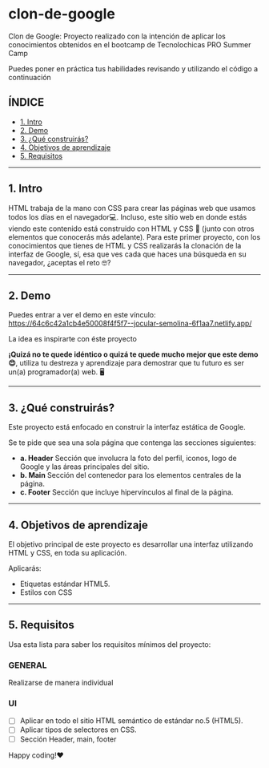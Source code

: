 # clon-de-google

Clon de Google: Proyecto realizado con la intención de aplicar los conocimientos obtenidos en el bootcamp de Tecnolochicas PRO Summer Camp

Puedes poner en práctica tus habilidades revisando y utilizando el código a continuación

## ÍNDICE

* [1. Intro](url)
* [2. Demo](url)
* [3. ¿Qué construirás?](url)
* [4. Objetivos de aprendizaje](url)
* [5. Requisitos](url)

****

## 1. Intro
HTML trabaja de la mano con CSS para crear las páginas web que usamos todos los días en el navegador💻. Incluso, este sitio web en donde estás viendo este contenido está construido con HTML y CSS 🤯 (junto con otros elementos que conocerás más adelante). Para este primer proyecto, con los conocimientos que tienes de HTML y CSS realizarás la clonación de la interfaz de Google, sí, esa que ves cada que haces una búsqueda en su navegador, ¿aceptas el reto 🤓?
****

## 2. Demo
Puedes entrar a ver el demo en este vínculo: https://64c6c42a1cb4e50008f4f5f7--jocular-semolina-6f1aa7.netlify.app/

La idea es inspirarte con éste proyecto

**¡Quizá no te quede idéntico o quizá te quede mucho mejor que este demo 😍**, utiliza tu destreza y aprendizaje para demostrar que tu futuro es ser un(a) programador(a) web. 🖥
****

## 3. ¿Qué construirás?
Este proyecto está enfocado en construir la interfaz estática de Google.

Se te pide que sea una sola página que contenga las secciones siguientes:

* **a. Header** Sección que involucra la foto del perfil, iconos, logo de Google y las áreas principales del sitio.
* **b. Main** Sección del contenedor para los elementos centrales de la página.
* **c. Footer** Sección que incluye hipervínculos al final de la página.
****

## 4. Objetivos de aprendizaje

El objetivo principal de este proyecto es desarrollar una interfaz utilizando HTML y CSS, en toda su aplicación.

Aplicarás:

- Etiquetas estándar HTML5.
- Estilos con CSS

****
## 5. Requisitos

Usa esta lista para saber los requisitos mínimos del proyecto:

### GENERAL
Realizarse de manera individual

### UI
 - [ ] Aplicar en todo el sitio HTML semántico de estándar no.5 (HTML5).
 - [ ] Aplicar tipos de selectores en CSS.
 - [ ] Sección Header, main, footer
   
Happy coding!❤
